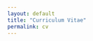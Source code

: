 ```yaml
---
layout: default
title: "Curriculum Vitae"
permalink: cv
---
```



<object data="{{ site.url }}/assets/ArmenakPetrosyanCV.pdf" width="100vw" height="100vh" type="application/pdf"></object>





 

